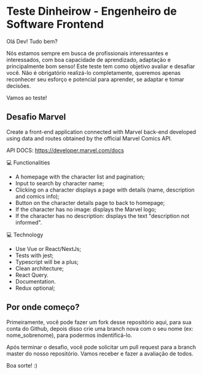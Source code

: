 # Teste Dinheirow - Engenheiro de Software Frontend

Olá Dev! Tudo bem?

Nós estamos sempre em busca de profissionais interessantes e interessados, com boa capacidade de aprendizado, adaptação e principalmente bom senso!
Este teste tem como objetivo avaliar e desafiar você. Não é obrigatório realizá-lo completamente, queremos apenas reconhecer seu esforço e potencial para aprender, se adaptar e tomar decisões.

Vamos ao teste!

## Desafio Marvel

Create a front-end application connected with Marvel back-end developed using data and routes obtained by the official Marvel Comics API.

API DOCS: https://developer.marvel.com/docs

💻 Functionalities

- A homepage with the character list and pagination;
- Input to search by character name;
- Clicking on a character displays a page with details (name, description and comics info);
- Button on the character details page to back to homepage;
- If the character has no image: displays the Marvel logo;
- If the character has no description: displays the text "description not informed".

💻 Technology

- Use Vue or React/NextJs;
- Tests with jest;
- Typescript will be a plus;
- Clean architecture;
- React Query.
- Documentation.
- Redux optional;

## Por onde começo?

Primeiramente, você pode fazer um fork desse repositório aqui, para sua conta do Github, depois disso crie uma branch nova com o seu nome (ex: nome_sobrenome), para podermos indentificá-lo.

Após terminar o desafio, você pode solicitar um pull request para a branch master do nosso repositório. Vamos receber e fazer a avaliação de todos.

Boa sorte! :)

